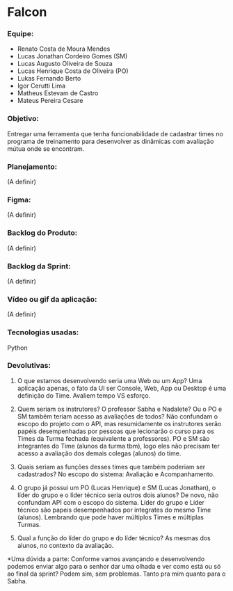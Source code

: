 # Falcon

### Equipe:
* Renato Costa de Moura Mendes
* Lucas Jonathan Cordeiro Gomes (SM)
* Lucas Augusto Oliveira de Souza
* Lucas Henrique Costa de Oliveira (PO)
* Lukas Fernando Berto
* Igor Cerutti Lima
* Matheus Estevam de Castro
* Mateus Pereira Cesare

### Objetivo:
Entregar uma ferramenta que tenha funcionabilidade de cadastrar times no programa de treinamento para desenvolver as dinâmicas com avaliação mútua onde se encontram.

### Planejamento:
(A definir)

### Figma:
(A definir)

### Backlog do Produto:
(A definir)

### Backlog da Sprint:
(A definir)

### Vídeo ou gif da aplicação:
(A definir)

### Tecnologias usadas:
Python

### Devolutivas:

1. O que estamos desenvolvendo seria uma Web ou um App? 
Uma aplicação apenas, o fato da UI ser Console, Web, App ou Desktop é uma definição do Time. Avaliem tempo VS esforço.

2. Quem seriam os instrutores? O professor Sabha e Nadalete? Ou o PO e SM também teriam acesso as avaliações de todos?
Não confundam o escopo do projeto com o API, mas resumidamente os instrutores serão papéis desempenhadas por pessoas que lecionarão o curso para os Times da Turma fechada (equivalente a professores). PO e SM são integrantes do Time (alunos da turma tbm), logo eles não precisam ter acesso a avaliação dos demais colegas (alunos) do time.

3. Quais seriam as funções desses times que também poderiam ser cadastrados? No escopo do sistema: 
Avaliação e Acompanhamento.

4. O grupo já possui um PO (Lucas Henrique) e SM (Lucas Jonathan), o líder do grupo e o líder técnico seria outros dois alunos? 
De novo, não confundam API com o escopo do sistema. Líder do grupo e Líder técnico são papeis desempenhados por integrates do mesmo Time (alunos). Lembrando que pode haver múltiplos Times e múltiplas Turmas.

5. Qual a função do líder do grupo e do líder técnico? 
As mesmas dos alunos, no contexto da avaliação.

*Uma dúvida a parte: Conforme vamos avançando e desenvolvendo podemos enviar algo para o senhor dar uma olhada e ver como está ou só ao final da sprint? 
Podem sim, sem problemas. Tanto pra mim quanto para o Sabha.

